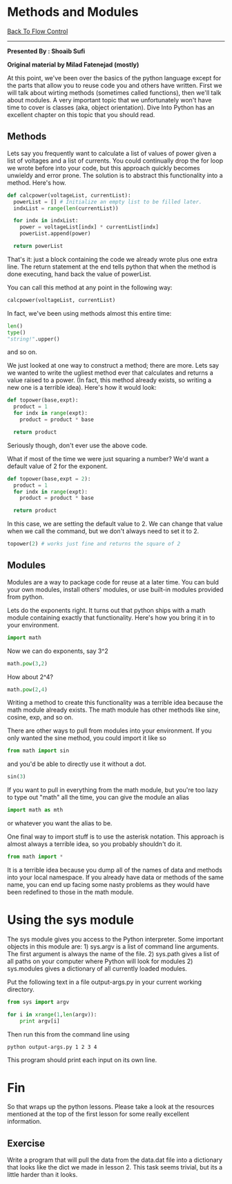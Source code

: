 # Methods and Modules

[Back To Flow
Control](https://github.com/shoaibsufi/boot-camps/tree/2013-05-oxford-dtc/python/2c-PythonFlowControl)

* * * * *

**Presented By : Shoaib Sufi**

**Original material by Milad Fatenejad (mostly)**

At this point, we've been over the basics of the python language except for the parts that allow you to reuse code you and others have written. First we will talk about wirting methods (sometimes called functions), then we'll talk about modules. A very important topic that we unfortunately won't have time to cover is classes (aka, object orientation). Dive Into Python has an excellent chapter on this topic that you should read.

## Methods

Lets say you frequently want to calculate a list of values of power given a list of voltages and a list of currents. You could continually drop the for loop we wrote before into your code, but this approach quickly becomes unwieldy and error prone. The solution is to abstract this functionality into a method. Here's how.

```python
def calcpower(voltageList, currentList):
  powerList = [] # Initialize an empty list to be filled later.
  indxList = range(len(currentList))

  for indx in indxList:
    power = voltageList[indx] * currentList[indx]
    powerList.append(power)

  return powerList
```

That's it: just a block containing the code we already wrote plus one extra line. The return statement at the end tells python that when the method is done executing, hand back the value of powerList.

You can call this method at any point in the following way:

```python
calcpower(voltageList, currentList)
```

In fact, we've been using methods almost this entire time:

```python
len()
type()
"string!".upper()
```

and so on.

We just looked at one way to construct a method; there are more. Lets say we wanted to write the ugliest method ever that calculates and returns a value raised to a power. (In fact, this method already exists, so writing a new one is a terrible idea). Here's how it would look:

```python
def topower(base,expt):
  product = 1
  for indx in range(expt):
    product = product * base

  return product
```

Seriously though, don't ever use the above code.

What if most of the time we were just squaring a number? We'd want a default value of 2 for the exponent.

```python
def topower(base,expt = 2):
  product = 1
  for indx in range(expt):
    product = product * base

  return product
```

In this case, we are setting the default value to 2. We can change that value when we call the command, but we don't always need to set it to 2.

```python
topower(2) # works just fine and returns the square of 2
```

## Modules

Modules are a way to package code for reuse at a later time. You can buld your own modules, install others' modules, or use built-in modules provided from python.

Lets do the exponents right. It turns out that python ships with a math module containing exactly that functionality. Here's how you bring it in to your environment.

```python
import math
```

Now we can do exponents, say 3^2

```python
math.pow(3,2)
```

How about 2^4?

```python
math.pow(2,4)
```

Writing a method to create this functionality was a terrible idea because the math module already exists. The math module has other methods like sine, cosine, exp, and so on.

There are other ways to pull from modules into your environment. If you only wanted the sine method, you could import it like so

```python
from math import sin
```

and you'd be able to directly use it without a dot.

```python
sin(3)
```

If you want to pull in everything from the math module, but you're too lazy to type out "math" all the time, you can give the module an alias

```python
import math as mth
```

or whatever you want the alias to be.

One final way to import stuff is to use the asterisk notation. This approach is almost always a terrible idea, so you probably shouldn't do it.

```python
from math import *
```

It is a terrible idea because you dump all of the names of data and methods into your local namespace. If you already have data or methods of the same name, you can end up facing some nasty problems as they would have been redefined to those in the math module.

# Using the sys module

The sys module gives you access to the Python interpreter. Some
important objects in this module are: 1) sys.argv is a list of command
line arguments. The first argument is always the name of the file. 2)
sys.path gives a list of all paths on your computer where Python will
look for modules 2) sys.modules gives a dictionary of all currently
loaded modules.

Put the following text in a file output-args.py in your current working
directory.

```python
from sys import argv

for i in xrange(1,len(argv)):
    print argv[i]
```

Then run this from the command line using

    python output-args.py 1 2 3 4

This program should print each input on its own line.

# Fin

So that wraps up the python lessons. Please take a look at the resources mentioned at the top of the first lesson for some really excellent information.

## Exercise

Write a program that will pull the data from the data.dat file into a dictionary that looks like the dict we made in lesson 2. This task seems trivial, but its a little harder than it looks.
